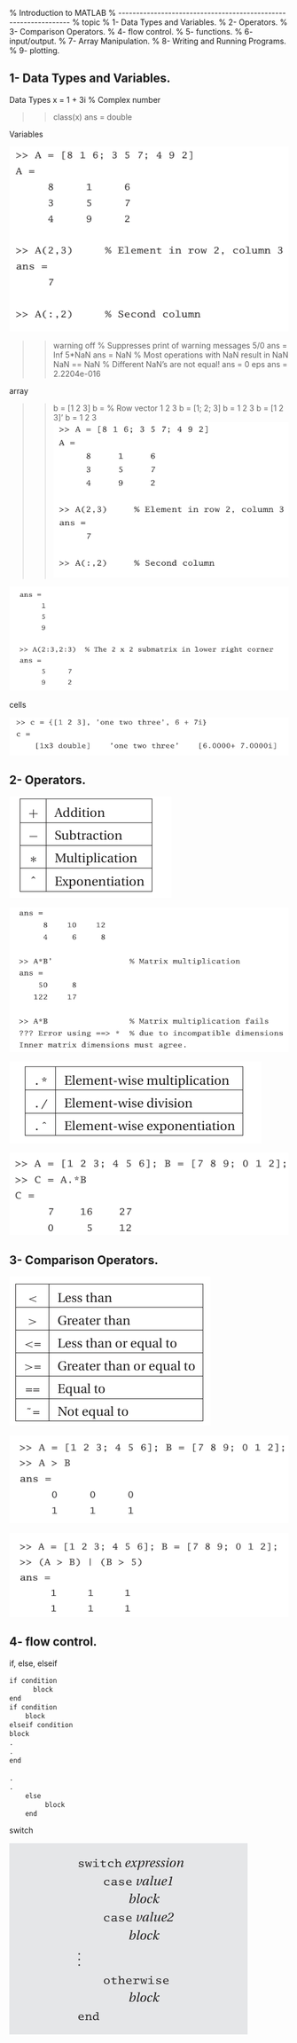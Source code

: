 %  Introduction to MATLAB
% ----------------------------------------------------------------
% topic
% 1- Data Types and Variables.
% 2- Operators.
% 3- Comparison Operators.
% 4- flow control.
% 5- functions.
% 6- input/output.
% 7- Array Manipulation.
% 8- Writing and Running Programs.
% 9- plotting.

## 1- Data Types and Variables. ##


 Data Types
  x = 1 + 3i % Complex number
 >> class(x)
 ans =
 double

 Variables

![alt text](picture/image-1.png)

 >> warning off % Suppresses print of warning messages
 >> 5/0
 ans =
 Inf
 >> 5*NaN
 ans =
 NaN
 % Most operations with NaN result in NaN
 >> NaN == NaN % Different NaN’s are not equal!
 ans =
 0
 >> eps
 ans =
 2.2204e-016

 array
  >> b = [1 2 3]
 b =
 % Row vector
 1 2 3
 >> b = [1; 2; 3]
 b =
 1
 2
 3
  >> b = [1 2 3]’
 b =
 1
 2
 3
 ![alt text](picture/image-1.png)

 ![alt text](picture/image-2.png)

 cells 

 ![alt text](picture/image-3.png)



## 2- Operators. ##

![alt text](picture/image-4.png)

![alt text](picture/image-5.png)

![alt text](picture/image-6.png)

![alt text](picture/image-7.png)

## 3- Comparison Operators. ##

![alt text](picture/image-8.png)

![alt text](picture/image-9.png)

![alt text](picture/image-10.png)

## 4- flow control. ##
if, else, elseif
   
    if condition 
          block
    end
    if condition
        block
    elseif condition
    block
    .
    .
    end

    .
    .
        else
             block
        end
switch 

![alt text](picture/image-11.png)

